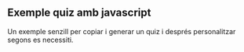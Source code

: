 ## Exemple quiz amb javascript

Un exemple senzill per copiar i generar un quiz i després personalitzar segons es necessiti.
